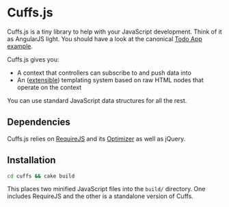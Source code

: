 # Cuffs.js

Cuffs.js is a tiny library to help with your JavaScript development. Think of it as AngularJS light. You should have a look at the canonical [Todo App example](https://gist.github.com/flashingpumpkin/2724680).

Cuffs.js gives you:

* A context that controllers can subscribe to and push data into
* An ([extensible](https://github.com/caffeinehit/cuffs.js/blob/master/src/bindings.coffee)) templating system based on raw HTML nodes that operate on the context

You can use standard JavaScript data structures for all the rest.

## Dependencies

Cuffs.js relies on [RequireJS](http://requirejs.org/) and its
[Optimizer](http://requirejs.org/docs/optimization.html) as well as jQuery.

## Installation

```bash
cd cuffs && cake build
```

This places two minified JavaScript files into the `build/` directory.
One includes RequireJS and the other is a standalone version of Cuffs.



